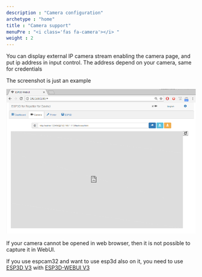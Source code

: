 ```yaml
---
description : "Camera configuration"
archetype : "home"
title : "Camera support"
menuPre : "<i class='fas fa-camera'></i> "
weight : 2
---
```


You can display external IP camera stream enabling the camera page, and put ip address in input control.
The address depend on your camera, same for credentials

The screenshot is just an example

![image](camera.png?width=400px)

If your camera cannot be opened in web browser, then it is not possible to capture it in WebUI.

If you use espcam32 and want to use esp3d also on it, you need to use [ESP3D V3](/esp3d/v3.x) with [ESP3D-WEBUI V3](/esp3d-webui/v3.x/documentation/camera/#espcam32)
